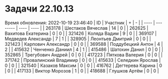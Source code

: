 # Задачи 22.10.13
Время обновления: 2022-10-19 23:46:40
| ID   | Участник | +    | -    |
| ---- | -------- | ---- | ---- |
| 263178 | Шестаков Вячеслав | 14 | 0 |
| 262625 | Вахитова Екатерина | 0 | 0 |
| 321426 | Коляда Вадим | 9 | 0 |
| 369107 | Медведев Александр | 7 | 1 |
| 328905 | Леонтьев Дмитрий | 0 | 0 |
| 321423 | Карпович Александр | 0 | 0 |
| 369588 | Поддубецкий Антон | 4 | 2 |
| 415632 | Ченченко Даниил | 4 | 1 |
| 415486 | Шатохин Данил | 0 | 0 |
| 352865 | Трегубович Андрей | 0 | 0 |
| 417223 | Пяткова Валерия | 0 | 0 |
| 371742 | Провалинский Владимир | 0 | 0 |
| 415633 | Селедкин Ярослав | 0 | 0 |
| 321540 | Казаков Максим | 0 | 0 |
| 416762 | Дегтерева Карина | 0 | 0 |
| 417133 | Виктор Морозов | 1 | 0 |
| 418688 | Глушков Артём | 0 | 0 |

